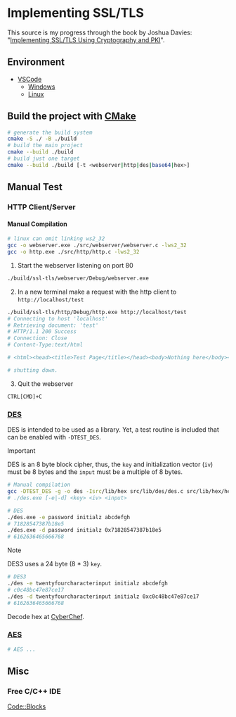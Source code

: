 # Implementing SSL/TLS
This source is my progress through the book by Joshua Davies: "[Implementing SSL/TLS Using Cryptography and PKI](https://onlinelibrary.wiley.com/doi/book/10.1002/9781118255797)".

## Environment
- [VSCode](https://code.visualstudio.com/download)
  - [Windows](https://code.visualstudio.com/docs/cpp/config-mingw)
  - [Linux](https://code.visualstudio.com/docs/cpp/config-linux)

## Build the project with [CMake](https://cmake.org/download/)
```bash
# generate the build system
cmake -S ./ -B ./build
# build the main project
cmake --build ./build
# build just one target
cmake --build ./build [-t <webserver|http|des|base64|hex>]
```
## Manual Test
### HTTP Client/Server
#### Manual Compilation
```bash
# linux can omit linking ws2_32
gcc -o webserver.exe ./src/webserver/webserver.c -lws2_32
gcc -o http.exe ./src/http/http.c -lws2_32
```
1. Start the webserver listening on port 80
```bash
./build/ssl-tls/webserver/Debug/webserver.exe
```
2. In a new terminal make a request with the http client to `http://localhost/test`
```bash
./build/ssl-tls/http/Debug/http.exe http://localhost/test
# Connecting to host 'localhost'
# Retrieving document: 'test'
# HTTP/1.1 200 Success
# Connection: Close
# Content-Type:text/html

# <html><head><title>Test Page</title></head><body>Nothing here</body></html>

# shutting down.
```
3. Quit the webserver
```
CTRL[CMD]+C
```

### [DES](https://csrc.nist.gov/pubs/fips/46-3/final)
DES is intended to be used as a library. Yet, a test routine is included that can be enabled with `-DTEST_DES`.  
> [!IMPORTANT]
> DES is an 8 byte block cipher, thus, the `key` and initialization vector (`iv`) must be 8 bytes and the `input` must be a multiple of 8 bytes.
```sh
# Manual compilation
gcc -DTEST_DES -g -o des -Isrc/lib/hex src/lib/des/des.c src/lib/hex/hex.c
# ./des.exe [-e|-d] <key> <iv> <input>
```
```sh
# DES
./des.exe -e password initialz abcdefgh
# 71828547387b18e5
./des.exe -d password initialz 0x71828547387b18e5
# 6162636465666768
```
> [!NOTE]
> DES3 uses a 24 byte (8 * 3) `key`.
```sh
# DES3
./des -e twentyfourcharacterinput initialz abcdefgh
# c0c48bc47e87ce17
./des -d twentyfourcharacterinput initialz 0xc0c48bc47e87ce17
# 6162636465666768
```
Decode hex at [CyberChef](https://cyberchef.org/#recipe=From_Hex('None')).

### [AES](https://csrc.nist.gov/pubs/fips/197/final)
```sh
# AES ...
```

## Misc
### Free C/C++ IDE
[Code::Blocks](https://www.codeblocks.org/)
